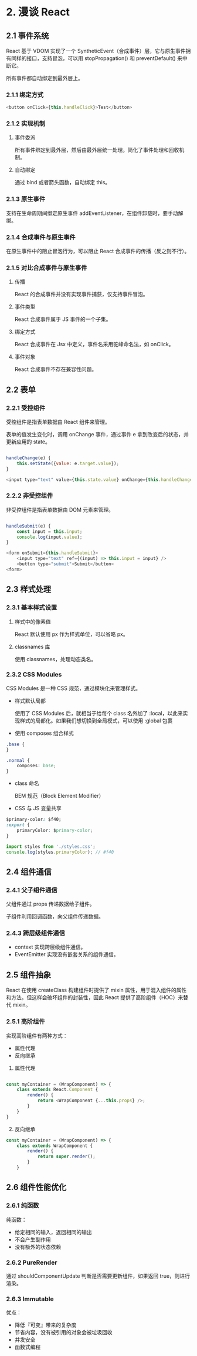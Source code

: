 # 2. 漫谈 React

## 2.1 事件系统

React 基于 VDOM 实现了一个 SyntheticEvent（合成事件）层，它与原生事件拥有同样的接口，支持冒泡，可以用 stopPropagation() 和 preventDefault() 来中断它。

所有事件都自动绑定到最外层上。

### 2.1.1 绑定方式

```js
<button onClick={this.handleClick}>Test</button>
```

### 2.1.2 实现机制

1. 事件委派

    所有事件绑定到最外层，然后由最外层统一处理。简化了事件处理和回收机制。

2. 自动绑定

    通过 bind 或者箭头函数，自动绑定 this。

### 2.1.3 原生事件

支持在生命周期间绑定原生事件 addEventListener，在组件卸载时，要手动解绑。

### 2.1.4 合成事件与原生事件

在原生事件中的阻止冒泡行为，可以阻止 React 合成事件的传播（反之则不行）。

### 2.1.5 对比合成事件与原生事件

1. 传播

    React 的合成事件并没有实现事件捕获，仅支持事件冒泡。

2. 事件类型

    React 合成事件属于 JS 事件的一个子集。

3. 绑定方式

    React 合成事件在 Jsx 中定义，事件名采用驼峰命名法，如 onClick。

4. 事件对象

    React 合成事件不存在兼容性问题。

## 2.2 表单

### 2.2.1 受控组件

受控组件是指表单数据由 React 组件来管理。

表单的值发生变化时，调用 onChange 事件，通过事件 e 拿到改变后的状态，并更新应用的 state。

```js

handleChange(e) {
    this.setState({value: e.target.value});
}

<input type="text" value={this.state.value} onChange={this.handleChange} />
```

### 2.2.2 非受控组件

非受控组件是指表单数据由 DOM 元素来管理。

```js

handleSubmit(e) {
    const input = this.input;
    console.log(input.value);
}

<form onSubmit={this.handleSubmit}>
    <input type="text" ref={(input) => this.input = input} />
    <button type="submit">Submit</button>
<form>

```

## 2.3 样式处理

### 2.3.1 基本样式设置

1. 样式中的像素值

    React 默认使用 px 作为样式单位，可以省略 px。

2. classnames 库

    使用 classnames，处理动态类名。

### 2.3.2 CSS Modules

CSS Modules 是一种 CSS 规范，通过模块化来管理样式。

-   样式默认局部

    使用了 CSS Modules 后，就相当于给每个 class 名外加了 :local，以此来实现样式的局部化。如果我们想切换到全局模式，可以使用 :global 包裹

-   使用 composes 组合样式

```css
.base {
}

.normal {
    composes: base;
}
```

-   class 命名

    BEM 规范（Block Element Modifier）

-   CSS 与 JS 变量共享

```css
$primary-color: $f40;
:export {
    primaryColor: $primary-color;
}
```

```js
import styles from './styles.css';
console.log(styles.primaryColor); // #f40
```

## 2.4 组件通信

### 2.4.1 父子组件通信

父组件通过 props 传递数据给子组件。

子组件利用回调函数，向父组件传递数据。

### 2.4.3 跨层级组件通信

-   context 实现跨层级组件通信。
-   EventEmitter 实现没有嵌套关系的组件通信。

## 2.5 组件抽象

React 在使用 createClass 构建组件时提供了 mixin 属性，用于混入组件的属性和方法。但这样会破坏组件的封装性，因此 React 提供了高阶组件（HOC）来替代 mixin。

### 2.5.1 高阶组件

实现高阶组件有两种方式：

-   属性代理
-   反向继承

1. 属性代理

```js

const myContainer = (WrapComponent) => {
    class extends React.Component {
        render() {
            return <WrapComponent {...this.props} />;
        }
    }
}
```

2. 反向继承

```js
const myContainer = (WrapComponent) => {
    class extends WrapComponent {
        render() {
            return super.render();
        }
    }
```

## 2.6 组件性能优化

### 2.6.1 纯函数

纯函数：

-   给定相同的输入，返回相同的输出
-   不会产生副作用
-   没有额外的状态依赖

### 2.6.2 PureRender

通过 shouldComponentUpdate 判断是否需要更新组件，如果返回 true，则进行渲染。

### 2.6.3 Immutable

优点：

-   降低『可变』带来的复杂度
-   节省内容，没有被引用的对象会被垃圾回收
-   并发安全
-   函数式编程
